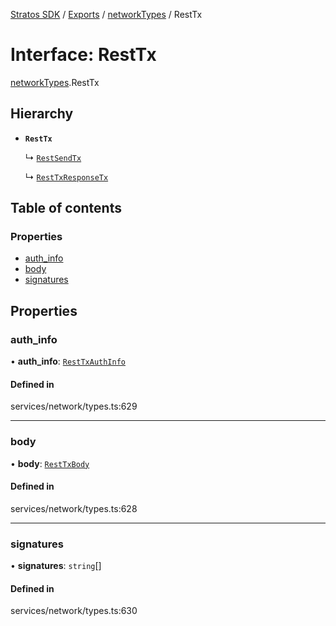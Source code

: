 [Stratos SDK](../README.md) / [Exports](../modules.md) / [networkTypes](../modules/networkTypes.md) / RestTx

# Interface: RestTx

[networkTypes](../modules/networkTypes.md).RestTx

## Hierarchy

- **`RestTx`**

  ↳ [`RestSendTx`](networkTypes.RestSendTx.md)

  ↳ [`RestTxResponseTx`](networkTypes.RestTxResponseTx.md)

## Table of contents

### Properties

- [auth\_info](networkTypes.RestTx.md#auth_info)
- [body](networkTypes.RestTx.md#body)
- [signatures](networkTypes.RestTx.md#signatures)

## Properties

### auth\_info

• **auth\_info**: [`RestTxAuthInfo`](networkTypes.RestTxAuthInfo.md)

#### Defined in

services/network/types.ts:629

___

### body

• **body**: [`RestTxBody`](networkTypes.RestTxBody.md)

#### Defined in

services/network/types.ts:628

___

### signatures

• **signatures**: `string`[]

#### Defined in

services/network/types.ts:630
